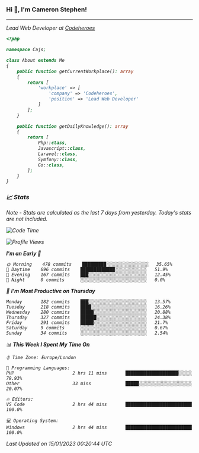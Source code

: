 ### Hi 👋, I'm Cameron Stephen!
<hr>
<p><em>Lead Web Developer at <a href="https://codeheroes.co.uk">Codeheroes</a></p>


```php
<?php

namespace Cajs;

class About extends Me
{
    public function getCurrentWorkplace(): array
    {
        return [
            'workplace' => [
                'company' => 'Codeheroes',
                'position' => 'Lead Web Developer'
            ]
        ];
    }

    public function getDailyKnowledge(): array
    {
        return [
            Php::class,
            Javascript::class,
            Laravel::class,
            Symfony::class,
            Go::class,
        ];
    }
}
```

### 📈 Stats
<p><em>Note - Stats are calculated as the last 7 days from yesterday. Today's stats are not included.</em></p>


<!--START_SECTION:waka-->
![Code Time](http://img.shields.io/badge/Code%20Time-3%2C236%20hrs%2045%20mins-blue)

![Profile Views](http://img.shields.io/badge/Profile%20Views-4-blue)

**I'm an Early 🐤** 

```text
🌞 Morning    478 commits    █████████░░░░░░░░░░░░░░░░   35.65% 
🌆 Daytime    696 commits    █████████████░░░░░░░░░░░░   51.9% 
🌃 Evening    167 commits    ███░░░░░░░░░░░░░░░░░░░░░░   12.45% 
🌙 Night      0 commits      ░░░░░░░░░░░░░░░░░░░░░░░░░   0.0%

```
📅 **I'm Most Productive on Thursday** 

```text
Monday       182 commits    ███░░░░░░░░░░░░░░░░░░░░░░   13.57% 
Tuesday      218 commits    ████░░░░░░░░░░░░░░░░░░░░░   16.26% 
Wednesday    280 commits    █████░░░░░░░░░░░░░░░░░░░░   20.88% 
Thursday     327 commits    ██████░░░░░░░░░░░░░░░░░░░   24.38% 
Friday       291 commits    █████░░░░░░░░░░░░░░░░░░░░   21.7% 
Saturday     9 commits      ░░░░░░░░░░░░░░░░░░░░░░░░░   0.67% 
Sunday       34 commits     ░░░░░░░░░░░░░░░░░░░░░░░░░   2.54%

```


📊 **This Week I Spent My Time On** 

```text
⌚︎ Time Zone: Europe/London

💬 Programming Languages: 
PHP                      2 hrs 11 mins       ████████████████████░░░░░   79.93% 
Other                    33 mins             █████░░░░░░░░░░░░░░░░░░░░   20.07%

🔥 Editors: 
VS Code                  2 hrs 44 mins       █████████████████████████   100.0%

💻 Operating System: 
Windows                  2 hrs 44 mins       █████████████████████████   100.0%

```


 Last Updated on 15/01/2023 00:20:44 UTC
<!--END_SECTION:waka-->
